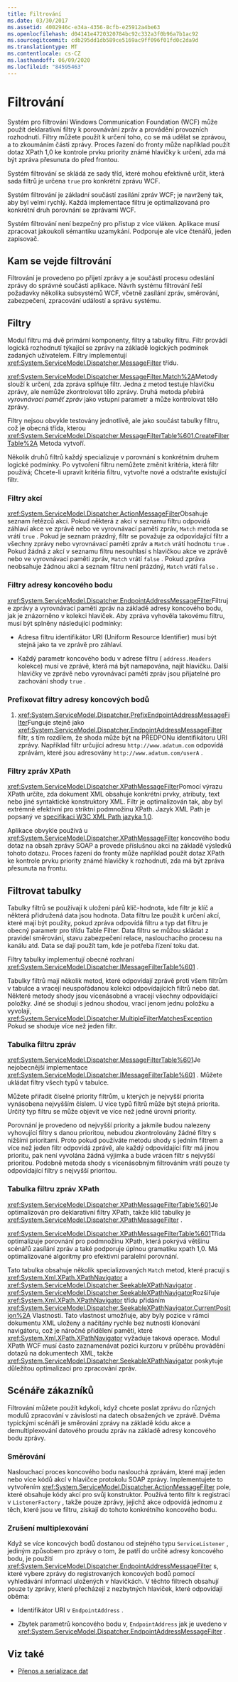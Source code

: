```yaml
---
title: Filtrování
ms.date: 03/30/2017
ms.assetid: 4002946c-e34a-4356-8cfb-e25912a4be63
ms.openlocfilehash: d04141e4720320784bc92c332a3f0b96a7b1ac92
ms.sourcegitcommit: cdb295dd1db589ce5169ac9ff096f01fd0c2da9d
ms.translationtype: MT
ms.contentlocale: cs-CZ
ms.lasthandoff: 06/09/2020
ms.locfileid: "84595463"
---
```

# <a name="filtering"></a>Filtrování
Systém pro filtrování Windows Communication Foundation (WCF) může použít deklarativní filtry k porovnávání zpráv a provádění provozních rozhodnutí. Filtry můžete použít k určení toho, co se má udělat se zprávou, a to zkoumáním části zprávy. Proces řazení do fronty může například použít dotaz XPath 1,0 ke kontrole prvku priority známé hlavičky k určení, zda má být zpráva přesunuta do před frontou.  
  
 Systém filtrování se skládá ze sady tříd, které mohou efektivně určit, která sada filtrů je určena `true` pro konkrétní zprávu WCF.  
  
 Systém filtrování je základní součástí zasílání zpráv WCF; je navržený tak, aby byl velmi rychlý. Každá implementace filtru je optimalizovaná pro konkrétní druh porovnání se zprávami WCF.  
  
 Systém filtrování není bezpečný pro přístup z více vláken. Aplikace musí zpracovat jakoukoli sémantiku uzamykání. Podporuje ale více čtenářů, jeden zapisovač.  
  
## <a name="where-filtering-fits"></a>Kam se vejde filtrování  
 Filtrování je provedeno po přijetí zprávy a je součástí procesu odeslání zprávy do správné součásti aplikace. Návrh systému filtrování řeší požadavky několika subsystémů WCF, včetně zasílání zpráv, směrování, zabezpečení, zpracování událostí a správu systému.  
  
## <a name="filters"></a>Filtry  
 Modul filtru má dvě primární komponenty, filtry a tabulky filtru. Filtr provádí logická rozhodnutí týkající se zprávy na základě logických podmínek zadaných uživatelem. Filtry implementují <xref:System.ServiceModel.Dispatcher.MessageFilter> třídu.  
  
 <xref:System.ServiceModel.Dispatcher.MessageFilter.Match%2A>Metody slouží k určení, zda zpráva splňuje filtr. Jedna z metod testuje hlavičku zprávy, ale nemůže zkontrolovat tělo zprávy. Druhá metoda přebírá *vyrovnávací paměť zpráv* jako vstupní parametr a může kontrolovat tělo zprávy.  
  
 Filtry nejsou obvykle testovány jednotlivě, ale jako součást tabulky filtru, což je obecná třída, kterou <xref:System.ServiceModel.Dispatcher.MessageFilterTable%601.CreateFilterTable%2A> Metoda vytvoří.  
  
 Několik druhů filtrů každý specializuje v porovnání s konkrétním druhem logické podmínky. Po vytvoření filtru nemůžete změnit kritéria, která filtr používá; Chcete-li upravit kritéria filtru, vytvořte nové a odstraňte existující filtr.  
  
### <a name="action-filters"></a>Filtry akcí  
 <xref:System.ServiceModel.Dispatcher.ActionMessageFilter>Obsahuje seznam řetězců akcí. Pokud některá z akcí v seznamu filtru odpovídá záhlaví akce ve zprávě nebo ve vyrovnávací paměti zpráv, `Match` metoda se vrátí `true` . Pokud je seznam prázdný, filtr se považuje za odpovídající filtr a všechny zprávy nebo vyrovnávací paměti zpráv a `Match` vrátí hodnotu `true` . Pokud žádná z akcí v seznamu filtru nesouhlasí s hlavičkou akce ve zprávě nebo ve vyrovnávací paměti zpráv, `Match` vrátí `false` . Pokud zpráva neobsahuje žádnou akci a seznam filtru není prázdný, `Match` vrátí `false` .  
  
### <a name="endpoint-address-filters"></a>Filtry adresy koncového bodu  
 <xref:System.ServiceModel.Dispatcher.EndpointAddressMessageFilter>Filtruje zprávy a vyrovnávací paměti zpráv na základě adresy koncového bodu, jak je znázorněno v kolekci hlaviček. Aby zpráva vyhověla takovému filtru, musí být splněny následující podmínky:  
  
- Adresa filtru identifikátor URI (Uniform Resource Identifier) musí být stejná jako ta ve zprávě pro záhlaví.  
  
- Každý parametr koncového bodu v adrese filtru ( `address.Headers` kolekce) musí ve zprávě, která má být namapována, najít hlavičku. Další hlavičky ve zprávě nebo vyrovnávací paměti zpráv jsou přijatelné pro zachování shody `true` .  
  
### <a name="prefix-endpoint-address-filters"></a>Prefixovat filtry adresy koncových bodů  
  
1. <xref:System.ServiceModel.Dispatcher.PrefixEndpointAddressMessageFilter>Funguje stejně jako <xref:System.ServiceModel.Dispatcher.EndpointAddressMessageFilter> filtr, s tím rozdílem, že shoda může být na PŘEDPONu identifikátoru URI zprávy. Například filtr určující adresu `http://www.adatum.com` odpovídá zprávám, které jsou adresovány `http://www.adatum.com/userA` .  
  
### <a name="xpath-message-filters"></a>Filtry zpráv XPath  
 <xref:System.ServiceModel.Dispatcher.XPathMessageFilter>Pomocí výrazu XPath určíte, zda dokument XML obsahuje konkrétní prvky, atributy, text nebo jiné syntaktické konstruktory XML. Filtr je optimalizován tak, aby byl extrémně efektivní pro striktní podmnožinu XPath. Jazyk XML Path je popsaný ve [specifikaci W3C XML Path jazyka 1,0](https://www.w3.org/TR/xpath/all/).  
  
 Aplikace obvykle používá u <xref:System.ServiceModel.Dispatcher.XPathMessageFilter> koncového bodu dotaz na obsah zprávy SOAP a provede příslušnou akci na základě výsledků tohoto dotazu. Proces řazení do fronty může například použít dotaz XPath ke kontrole prvku priority známé hlavičky k rozhodnutí, zda má být zpráva přesunuta na frontu.  
  
## <a name="filter-tables"></a>Filtrovat tabulky  
 Tabulky filtrů se používají k uložení párů klíč-hodnota, kde filtr je klíč a některá přidružená data jsou hodnota. Data filtru lze použít k určení akcí, které mají být použity, pokud zpráva odpovídá filtru a typ dat filtru je obecný parametr pro třídu Table Filter. Data filtru se můžou skládat z pravidel směrování, stavu zabezpečení relace, naslouchacího procesu na kanálu atd. Data se dají použít tam, kde je potřeba řízení toku dat.  
  
 Filtry tabulky implementují obecné rozhraní <xref:System.ServiceModel.Dispatcher.IMessageFilterTable%601> .  
  
 Tabulky filtrů mají několik metod, které odpovídají zprávě proti všem filtrům v tabulce a vracejí neuspořádanou kolekci odpovídajících filtrů nebo dat. Některé metody shody jsou vícenásobné a vracejí všechny odpovídající položky. Jiné se shodují s jednou shodou, vrací jenom jednu položku a vyvolají, <xref:System.ServiceModel.Dispatcher.MultipleFilterMatchesException> Pokud se shoduje více než jeden filtr.  
  
### <a name="message-filter-table"></a>Tabulka filtru zpráv  
 <xref:System.ServiceModel.Dispatcher.MessageFilterTable%601>Je nejobecnější implementace <xref:System.ServiceModel.Dispatcher.IMessageFilterTable%601> . Můžete ukládat filtry všech typů v tabulce.  
  
 Můžete přiřadit číselné priority filtrům, u kterých je nejvyšší priorita vynásobena nejvyšším číslem. U více typů filtrů může být stejná priorita. Určitý typ filtru se může objevit ve více než jedné úrovni priority.  
  
 Porovnání je provedeno od nejvyšší priority a jakmile budou nalezeny vyhovující filtry s danou prioritou, nebudou zkontrolovány žádné filtry s nižšími prioritami. Proto pokud používáte metodu shody s jedním filtrem a více než jeden filtr odpovídá zprávě, ale každý odpovídající filtr má jinou prioritu, pak není vyvolána žádná výjimka a bude vrácen filtr s nejvyšší prioritou. Podobně metoda shody s vícenásobným filtrováním vrátí pouze ty odpovídající filtry s nejvyšší prioritou.  
  
### <a name="xpath-message-filter-table"></a>Tabulka filtru zpráv XPath  
 <xref:System.ServiceModel.Dispatcher.XPathMessageFilterTable%601>Je optimalizován pro deklarativní filtry XPath, takže klíč tabulky je <xref:System.ServiceModel.Dispatcher.XPathMessageFilter> .  
  
 <xref:System.ServiceModel.Dispatcher.XPathMessageFilterTable%601>Třída optimalizuje porovnání pro podmnožinu XPath, která pokrývá většinu scénářů zasílání zpráv a také podporuje úplnou gramatiku xpath 1,0. Má optimalizované algoritmy pro efektivní paralelní porovnání.  
  
 Tato tabulka obsahuje několik specializovaných `Match` metod, které pracují s <xref:System.Xml.XPath.XPathNavigator> a <xref:System.ServiceModel.Dispatcher.SeekableXPathNavigator> . <xref:System.ServiceModel.Dispatcher.SeekableXPathNavigator>Rozšiřuje <xref:System.Xml.XPath.XPathNavigator> třídu přidáním <xref:System.ServiceModel.Dispatcher.SeekableXPathNavigator.CurrentPosition%2A> Vlastnosti. Tato vlastnost umožňuje, aby byly pozice v rámci dokumentu XML uloženy a načítány rychle bez nutnosti klonování navigátoru, což je náročné přidělení paměti, které <xref:System.Xml.XPath.XPathNavigator> vyžaduje taková operace. Modul XPath WCF musí často zaznamenávat pozici kurzoru v průběhu provádění dotazů na dokumentech XML, takže <xref:System.ServiceModel.Dispatcher.SeekableXPathNavigator> poskytuje důležitou optimalizaci pro zpracování zpráv.  
  
## <a name="customer-scenarios"></a>Scénáře zákazníků  
 Filtrování můžete použít kdykoli, když chcete poslat zprávu do různých modulů zpracování v závislosti na datech obsažených ve zprávě. Dvěma typickými scénáři je směrování zprávy na základě kódu akce a demultiplexování datového proudu zpráv na základě adresy koncového bodu zprávy.  
  
### <a name="routing"></a>Směrování  
 Naslouchací proces koncového bodu naslouchá zprávám, které mají jeden nebo více kódů akcí v hlavičce protokolu SOAP zprávy. Implementujete to vytvořením <xref:System.ServiceModel.Dispatcher.ActionMessageFilter> pole, které obsahuje kódy akcí pro svůj konstruktor. Používá tento filtr k registraci v `ListenerFactory` , takže pouze zprávy, jejichž akce odpovídá jednomu z těch, které jsou ve filtru, získají do tohoto konkrétního koncového bodu.  
  
### <a name="de-multiplexing"></a>Zrušení multiplexování  
 Když se více koncových bodů dostanou od stejného typu `ServiceListener` , jediným způsobem pro zprávy o tom, že patří do určité adresy koncového bodu, je použití <xref:System.ServiceModel.Dispatcher.EndpointAddressMessageFilter> s, které vybere zprávy do registrovaných koncových bodů pomocí vyhledávání informací uložených v hlavičkách. V těchto filtrech obsahují pouze ty zprávy, které přecházejí z nezbytných hlaviček, které odpovídají oběma:  
  
- Identifikátor URI v `EndpointAddress` .  
  
- Zbytek parametrů koncového bodu v, `EndpointAddress` jak je uvedeno v <xref:System.ServiceModel.Dispatcher.EndpointAddressMessageFilter> .  
  
## <a name="see-also"></a>Viz také

- [Přenos a serializace dat](data-transfer-and-serialization.md)
